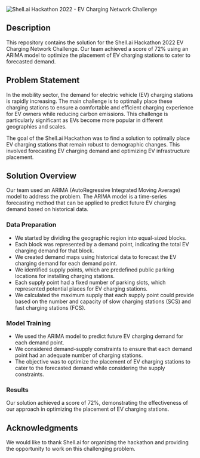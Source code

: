 ![Shell.ai Hackathon 2022 - EV Charging Network Challenge](https://media-fastly.hackerearth.com/media/hackathon/shellai-hackathon-2022/images/9996e1d614-hackerearth_banner.jpg)

## Description

This repository contains the solution for the Shell.ai Hackathon 2022 EV Charging Network Challenge. Our team achieved a score of 72% using an ARIMA model to optimize the placement of EV charging stations to cater to forecasted demand.

## Problem Statement

In the mobility sector, the demand for electric vehicle (EV) charging stations is rapidly increasing. The main challenge is to optimally place these charging stations to ensure a comfortable and efficient charging experience for EV owners while reducing carbon emissions. This challenge is particularly significant as EVs become more popular in different geographies and scales.

The goal of the Shell.ai Hackathon was to find a solution to optimally place EV charging stations that remain robust to demographic changes. This involved forecasting EV charging demand and optimizing EV infrastructure placement.

## Solution Overview

Our team used an ARIMA (AutoRegressive Integrated Moving Average) model to address the problem. The ARIMA model is a time-series forecasting method that can be applied to predict future EV charging demand based on historical data.

### Data Preparation

- We started by dividing the geographic region into equal-sized blocks.
- Each block was represented by a demand point, indicating the total EV charging demand for that block.
- We created demand maps using historical data to forecast the EV charging demand for each demand point.
- We identified supply points, which are predefined public parking locations for installing charging stations.
- Each supply point had a fixed number of parking slots, which represented potential places for EV charging stations.
- We calculated the maximum supply that each supply point could provide based on the number and capacity of slow charging stations (SCS) and fast charging stations (FCS).

### Model Training

- We used the ARIMA model to predict future EV charging demand for each demand point.
- We considered demand-supply constraints to ensure that each demand point had an adequate number of charging stations.
- The objective was to optimize the placement of EV charging stations to cater to the forecasted demand while considering the supply constraints.

### Results

Our solution achieved a score of 72%, demonstrating the effectiveness of our approach in optimizing the placement of EV charging stations.



## Acknowledgments

We would like to thank Shell.ai for organizing the hackathon and providing the opportunity to work on this challenging problem.
